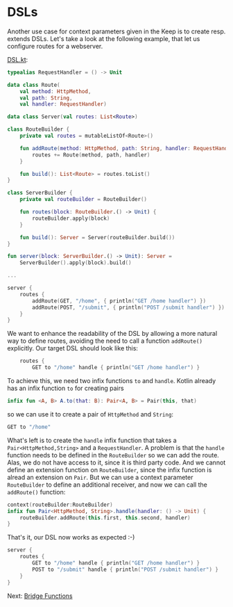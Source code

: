 # DSLs

Another use case for context parameters given in the Keep is to create resp. extends DSLs. Let's take a look at the 
following example, that let us configure routes for a webserver.

[DSL.kt](../blob/main/context-parameters/src/main/kotlin/com/github/ralfstuckert/kcr/DSL.kt):
```kotlin
typealias RequestHandler = () -> Unit

data class Route(
    val method: HttpMethod,
    val path: String,
    val handler: RequestHandler)

data class Server(val routes: List<Route>)

class RouteBuilder {
    private val routes = mutableListOf<Route>()

    fun addRoute(method: HttpMethod, path: String, handler: RequestHandler) {
        routes += Route(method, path, handler)
    }

    fun build(): List<Route> = routes.toList()
}

class ServerBuilder {
    private val routeBuilder = RouteBuilder()

    fun routes(block: RouteBuilder.() -> Unit) {
        routeBuilder.apply(block)
    }

    fun build(): Server = Server(routeBuilder.build())
}

fun server(block: ServerBuilder.() -> Unit): Server =
    ServerBuilder().apply(block).build()

...

server {
    routes {
        addRoute(GET, "/home", { println("GET /home handler") })
        addRoute(POST, "/submit", { println("POST /submit handler") })
    }
}
```

We want to enhance the readability of the DSL by allowing a more natural way to define routes, avoiding the need to 
call a function `addRoute()` explicitly. Our target DSL should look like this:

```kotlin
    routes {
        GET to "/home" handle { println("GET /home handler") }
```

To achieve this, we need two infix functions `to` and `handle`. Kotlin already has an infix function `to` for 
creating pairs

```kotlin
infix fun <A, B> A.to(that: B): Pair<A, B> = Pair(this, that)
```
so we can use it to create a pair of `HttpMethod` and `String`:

```kotlin
GET to "/home"   
```

What's left is to create the `handle` infix function that takes a `Pair<HttpMethod,String>` and a `RequestHandler`. 
A problem is that the `handle` function needs to be defined in the  `RouteBuilder` so we can add the route. 
Alas, we do not have access to it, since it is third party code. And we cannot define an extension function on 
`RouteBuilder`, since the infix function is alread an extension on `Pair`. But we can use a context parameter 
`RouteBuilder` to define an additional receiver, and now we can call the `addRoute()` function:

```kotlin
context(routeBuilder:RouteBuilder)
infix fun Pair<HttpMethod, String>.handle(handler: () -> Unit) {
    routeBuilder.addRoute(this.first, this.second, handler)
}
```

That's it, our DSL now works as expected :-)

```kotlin
server {
    routes {
        GET to "/home" handle { println("GET /home handler") }
        POST to "/submit" handle { println("POST /submit handler") }
    }
}
```


Next: [Bridge Functions](doc/bridge_functions.md)